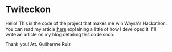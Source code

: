 Twiteckon
==========
Hello!
This is the code of the project that makes me win Wayra's Hackathon.
You can read my article [here](http://blog.guilhermeruiz.com.br/how-i-won-my-first-hackathon/) explaining a little of how I developed it.
I'll write an article on my blog detailing this code soon.

Thank you!
Att. Guilherme Ruiz
